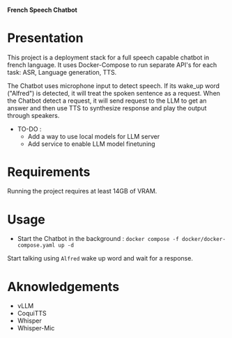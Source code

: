 #### French Speech Chatbot

# Presentation

This project is a deployment stack for a full speech capable chatbot in french language.
It uses Docker-Compose to run separate API's for each task: ASR, Language generation, TTS.

The Chatbot uses microphone input to detect speech. If its wake_up word ("Alfred") is detected, it will treat the spoken sentence as a request.
When the Chatbot detect a request, it will send request to the LLM to get an answer and then use TTS to synthesize response and play the output through speakers.

- TO-DO :
  * Add a way to use local models for LLM server
  * Add service to enable LLM model finetuning

# Requirements

Running the project requires at least 14GB of VRAM.

# Usage

* Start the Chatbot in the background :
``` docker compose -f docker/docker-compose.yaml up -d ```

Start talking using `Alfred` wake up word and wait for a response.

# Aknowledgements

* vLLM
* CoquiTTS
* Whisper
* Whisper-Mic
